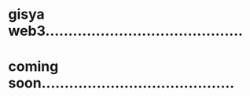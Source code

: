 # gisya web3...........................................
# coming soon..........................................
